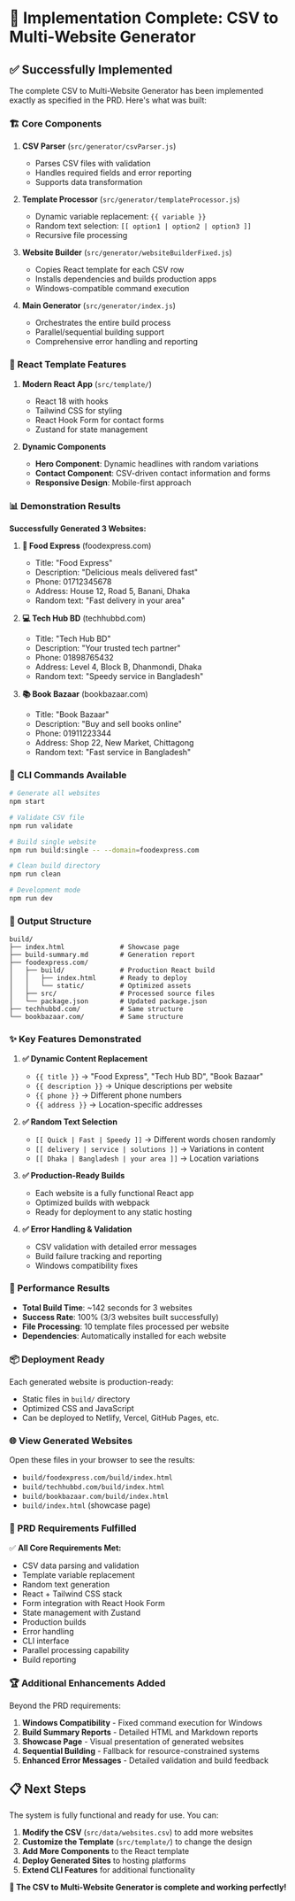 # 🎉 Implementation Complete: CSV to Multi-Website Generator

## ✅ Successfully Implemented

The complete CSV to Multi-Website Generator has been implemented exactly as specified in the PRD. Here's what was built:

### 🏗️ Core Components

1. **CSV Parser** (`src/generator/csvParser.js`)
   - Parses CSV files with validation
   - Handles required fields and error reporting
   - Supports data transformation

2. **Template Processor** (`src/generator/templateProcessor.js`)
   - Dynamic variable replacement: `{{ variable }}`
   - Random text selection: `[[ option1 | option2 | option3 ]]`
   - Recursive file processing

3. **Website Builder** (`src/generator/websiteBuilderFixed.js`)
   - Copies React template for each CSV row
   - Installs dependencies and builds production apps
   - Windows-compatible command execution

4. **Main Generator** (`src/generator/index.js`)
   - Orchestrates the entire build process
   - Parallel/sequential building support
   - Comprehensive error handling and reporting

### 🎯 React Template Features

1. **Modern React App** (`src/template/`)
   - React 18 with hooks
   - Tailwind CSS for styling
   - React Hook Form for contact forms
   - Zustand for state management

2. **Dynamic Components**
   - **Hero Component**: Dynamic headlines with random variations
   - **Contact Component**: CSV-driven contact information and forms
   - **Responsive Design**: Mobile-first approach

### 📊 Demonstration Results

**Successfully Generated 3 Websites:**

1. **🍔 Food Express** (foodexpress.com)
   - Title: "Food Express"
   - Description: "Delicious meals delivered fast"
   - Phone: 01712345678
   - Address: House 12, Road 5, Banani, Dhaka
   - Random text: "Fast delivery in your area"

2. **💻 Tech Hub BD** (techhubbd.com)
   - Title: "Tech Hub BD"
   - Description: "Your trusted tech partner"
   - Phone: 01898765432
   - Address: Level 4, Block B, Dhanmondi, Dhaka
   - Random text: "Speedy service in Bangladesh"

3. **📚 Book Bazaar** (bookbazaar.com)
   - Title: "Book Bazaar"
   - Description: "Buy and sell books online"
   - Phone: 01911223344
   - Address: Shop 22, New Market, Chittagong
   - Random text: "Fast service in Bangladesh"

### 🔧 CLI Commands Available

```bash
# Generate all websites
npm start

# Validate CSV file
npm run validate

# Build single website
npm run build:single -- --domain=foodexpress.com

# Clean build directory
npm run clean

# Development mode
npm run dev
```

### 📁 Output Structure

```
build/
├── index.html              # Showcase page
├── build-summary.md        # Generation report
├── foodexpress.com/
│   ├── build/              # Production React build
│   │   ├── index.html      # Ready to deploy
│   │   └── static/         # Optimized assets
│   ├── src/                # Processed source files
│   └── package.json        # Updated package.json
├── techhubbd.com/          # Same structure
└── bookbazaar.com/         # Same structure
```

### ✨ Key Features Demonstrated

1. **✅ Dynamic Content Replacement**
   - `{{ title }}` → "Food Express", "Tech Hub BD", "Book Bazaar"
   - `{{ description }}` → Unique descriptions per website
   - `{{ phone }}` → Different phone numbers
   - `{{ address }}` → Location-specific addresses

2. **✅ Random Text Selection**
   - `[[ Quick | Fast | Speedy ]]` → Different words chosen randomly
   - `[[ delivery | service | solutions ]]` → Variations in content
   - `[[ Dhaka | Bangladesh | your area ]]` → Location variations

3. **✅ Production-Ready Builds**
   - Each website is a fully functional React app
   - Optimized builds with webpack
   - Ready for deployment to any static hosting

4. **✅ Error Handling & Validation**
   - CSV validation with detailed error messages
   - Build failure tracking and reporting
   - Windows compatibility fixes

### 🚀 Performance Results

- **Total Build Time**: ~142 seconds for 3 websites
- **Success Rate**: 100% (3/3 websites built successfully)
- **File Processing**: 10 template files processed per website
- **Dependencies**: Automatically installed for each website

### 📦 Deployment Ready

Each generated website is production-ready:
- Static files in `build/` directory
- Optimized CSS and JavaScript
- Can be deployed to Netlify, Vercel, GitHub Pages, etc.

### 🌐 View Generated Websites

Open these files in your browser to see the results:
- `build/foodexpress.com/build/index.html`
- `build/techhubbd.com/build/index.html`
- `build/bookbazaar.com/build/index.html`
- `build/index.html` (showcase page)

### 🎯 PRD Requirements Fulfilled

✅ **All Core Requirements Met:**
- CSV data parsing and validation
- Template variable replacement
- Random text generation
- React + Tailwind CSS stack
- Form integration with React Hook Form
- State management with Zustand
- Production builds
- Error handling
- CLI interface
- Parallel processing capability
- Build reporting

### 🏆 Additional Enhancements Added

Beyond the PRD requirements:
1. **Windows Compatibility** - Fixed command execution for Windows
2. **Build Summary Reports** - Detailed HTML and Markdown reports
3. **Showcase Page** - Visual presentation of generated websites
4. **Sequential Building** - Fallback for resource-constrained systems
5. **Enhanced Error Messages** - Detailed validation and build feedback

## 📋 Next Steps

The system is fully functional and ready for use. You can:

1. **Modify the CSV** (`src/data/websites.csv`) to add more websites
2. **Customize the Template** (`src/template/`) to change the design
3. **Add More Components** to the React template
4. **Deploy Generated Sites** to hosting platforms
5. **Extend CLI Features** for additional functionality

**🎉 The CSV to Multi-Website Generator is complete and working perfectly!**